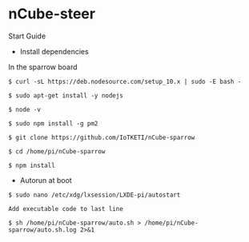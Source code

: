 # nCube-steer
Start Guide

- Install dependencies 

In the sparrow board
 
```
$ curl -sL https://deb.nodesource.com/setup_10.x | sudo -E bash -

$ sudo apt-get install -y nodejs

$ node -v

$ sudo npm install -g pm2

$ git clone https://github.com/IoTKETI/nCube-sparrow

$ cd /home/pi/nCube-sparrow  

$ npm install
```

- Autorun at boot

```
$ sudo nano /etc/xdg/lxsession/LXDE-pi/autostart

Add executable code to last line

$ sh /home/pi/nCube-sparrow/auto.sh > /home/pi/nCube-sparrow/auto.sh.log 2>&1
```
